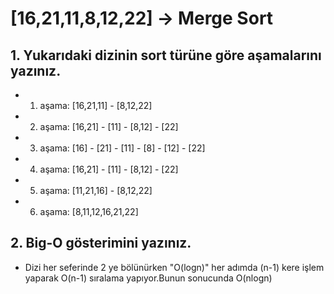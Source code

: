 # [16,21,11,8,12,22] -> Merge Sort

## 1. Yukarıdaki dizinin sort türüne göre aşamalarını yazınız.

* 1. aşama: [16,21,11] - [8,12,22]          
* 2. aşama: [16,21] - [11] - [8,12] - [22] 
* 3. aşama: [16] - [21] - [11] - [8] - [12] - [22] 
* 4. aşama: [16,21] - [11] - [8,12] - [22] 
* 5. aşama: [11,21,16] - [8,12,22]    
* 6. aşama: [8,11,12,16,21,22]       


## 2. Big-O gösterimini yazınız.

* Dizi her seferinde 2 ye bölünürken "O(logn)" her adımda (n-1) kere işlem yaparak O(n-1) sıralama yapıyor.Bunun sonucunda O(nlogn)  

